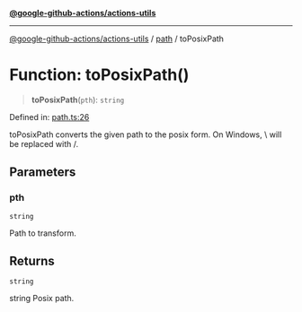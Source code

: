 [**@google-github-actions/actions-utils**](../../README.md)

***

[@google-github-actions/actions-utils](../../modules.md) / [path](../README.md) / toPosixPath

# Function: toPosixPath()

> **toPosixPath**(`pth`): `string`

Defined in: [path.ts:26](https://github.com/google-github-actions/actions-utils/blob/main/src/path.ts#L26)

toPosixPath converts the given path to the posix form. On Windows, \\ will be
replaced with /.

## Parameters

### pth

`string`

Path to transform.

## Returns

`string`

string Posix path.
